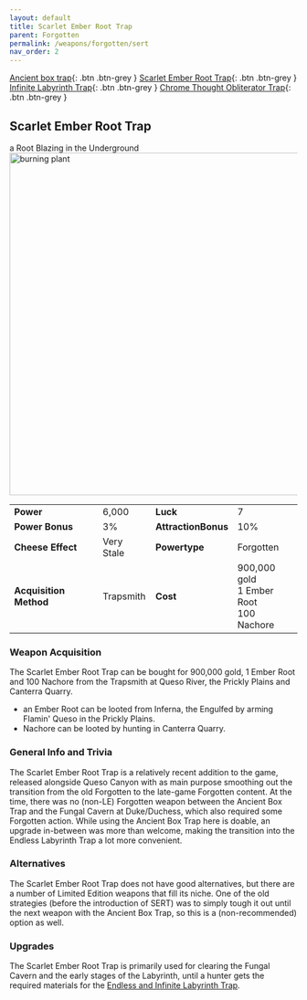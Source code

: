 ```yaml
---
layout: default
title: Scarlet Ember Root Trap
parent: Forgotten
permalink: /weapons/forgotten/sert
nav_order: 2
---
```


<span class="fs-1">[Ancient box trap](/weapons/forgotten/abt){: .btn .btn-grey } </span><span class="fs-1">[Scarlet Ember Root Trap](/weapons/forgotten/sert){: .btn .btn-grey } </span> <span class="fs-1">[Infinite Labyrinth Trap](/weapons/forgotten/ilt){: .btn .btn-grey } </span><span class="fs-1">[ Chrome Thought Obliterator Trap](/weapons/forgotten/tot){: .btn .btn-grey }</span>

## Scarlet Ember Root Trap

a Root Blazing in the Underground
<img src="/assets/images/weapons/sert.png" alt="burning plant" width="600">

|                        |            |                     |                                                 |
| ---------------------- | ---------- | ------------------- | ----------------------------------------------- |
| **Power**              | 6,000      | **Luck**            | 7                                               |
| **Power Bonus**        | 3%         | **AttractionBonus** | 10%                                             |
| **Cheese Effect**      | Very Stale | **Powertype**       | Forgotten                                       |
| **Acquisition Method** | Trapsmith  | **Cost**            | 900,000 gold <br> 1 Ember Root <br> 100 Nachore |

### Weapon Acquisition

The Scarlet Ember Root Trap can be bought for 900,000 gold, 1 Ember Root and 100 Nachore from the Trapsmith at Queso River, the Prickly Plains and Canterra Quarry.

- an Ember Root can be looted from Inferna, the Engulfed by arming Flamin' Queso in the Prickly Plains.
- Nachore can be looted by hunting in Canterra Quarry.

### General Info and Trivia

The Scarlet Ember Root Trap is a relatively recent addition to the game, released alongside Queso Canyon with as main purpose smoothing out the transition from the old Forgotten to the late-game Forgotten content. At the time, there was no (non-LE) Forgotten weapon between the Ancient Box Trap and the Fungal Cavern at Duke/Duchess, which also required some Forgotten action. While using the Ancient Box Trap here is doable, an upgrade in-between was more than welcome, making the transition into the Endless Labyrinth Trap a lot more convenient.

### Alternatives

The Scarlet Ember Root Trap does not have good alternatives, but there are a number of Limited Edition weapons that fill its niche. One of the old strategies (before the introduction of SERT) was to simply tough it out until the next weapon with the Ancient Box Trap, so this is a (non-recommended) option as well.

### Upgrades

The Scarlet Ember Root Trap is primarily used for clearing the Fungal Cavern and the early stages of the Labyrinth, until a hunter gets the required materials for the [Endless and Infinite Labyrinth Trap](/weapons/forgotten/ilt).
